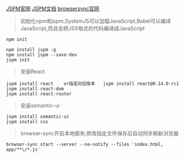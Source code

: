 [JSPM官网](http://jspm.io/)
[JSPM文档](http://jspm.io/docs/getting-started.html)
[browsersync官网](https://browsersync.io/)

>初始化npm和jspm,SystemJS可以加载JavaScript,Babel可以编译JavaScript,而且会把JSX格式的代码编译成JavaScript

```
npm init

npm install jspm -g
npm install jspm --save-dev
jspm init
```
>安装React

```
jspm install react    or指定对应版本   jspm install react@0.14.0-rc1
jspm install react-dom
jspm install react-router
```
>安装semantic-ui

```
jspm install semantic-ui
jspm install css
```
>browser-sync开启本地服务,修改指定文件保存后自动同步刷新浏览器

```
browser-sync start --server --no-notify --files 'index.html, app/**\/*.js'
```